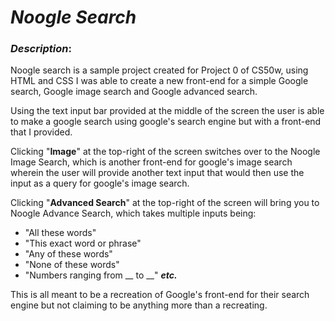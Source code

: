 # _**Noogle Search**_

### *Description*:

Noogle search is a sample project created for Project 0 of CS50w, using HTML and CSS I was able to create a new front-end for a simple Google search, Google image search and Google advanced search.

Using the text input bar provided at the middle of the screen the user is able to make a google search using google's search engine but with a front-end that I provided.

Clicking "**Image**" at the top-right of the screen switches over to the Noogle Image Search, which is another front-end for google's image search wherein the user will provide another text input that would then use the input as a query for google's image search.

Clicking "**Advanced Search**" at the top-right of the screen will bring you to Noogle Advance Search, which takes multiple inputs being:

- "All these words"
- "This exact word or phrase"
- "Any of these words"
- "None of these words"
- "Numbers ranging from __ to __" _**etc.**_


This is all meant to be a recreation of Google's front-end for their search engine but not claiming to be anything more than a recreating.